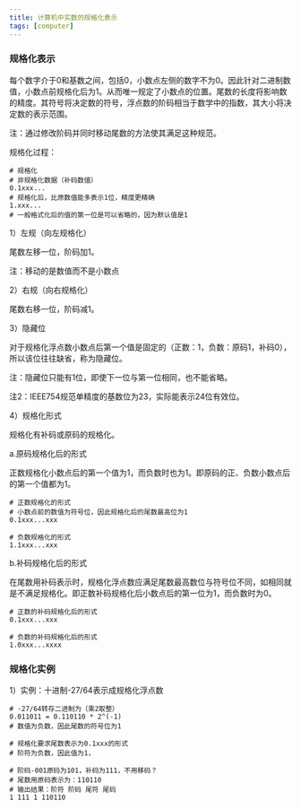 ```yaml
---
title: 计算机中实数的规格化表示
tags: [computer]
---
```


### 规格化表示

每个数字介于0和基数之间，包括0，小数点左侧的数字不为0。因此针对二进制数值，小数点前规格化后为1。从而唯一规定了小数点的位置。尾数的长度将影响数的精度。其符号将决定数的符号，浮点数的阶码相当于数学中的指数，其大小将决定数的表示范围。

注：通过修改阶码并同时移动尾数的方法使其满足这种规范。

规格化过程：

```
# 规格化
# 非规格化数据（补码数值）
0.1xxx...
# 规格化后，比原数值能多表示1位，精度更精确
1.xxx...
# 一般格式化后的值的第一位是可以省略的，因为默认值是1
```

1）左规（向左规格化）

尾数左移一位，阶码加1。

注：移动的是数值而不是小数点

2）右规（向右规格化）

尾数右移一位，阶码减1。

3）隐藏位

对于规格化浮点数小数点后第一个值是固定的（正数：1，负数：原码1，补码0），所以该位往往缺省，称为隐藏位。

注：隐藏位只能有1位，即使下一位与第一位相同，也不能省略。

注2：IEEE754规范单精度的基数位为23，实际能表示24位有效位。

4）规格化形式

规格化有补码或原码的规格化。

a.原码规格化后的形式

正数规格化小数点后的第一个值为1，而负数时也为1。即原码的正、负数小数点后的第一个值都为1。

```
# 正数规格化的形式
# 小数点前的数值为符号位，因此规格化后的尾数最高位为1
0.1xxx...xxx

# 负数规格化的形式
1.1xxx...xxx
```

b.补码规格化后的形式

在尾数用补码表示时，规格化浮点数应满足尾数最高数位与符号位不同，如相同就是不满足规格化。即正数补码规格化后小数点后的第一位为1，而负数时为0。

```
# 正数的补码规格化后的形式
0.1xxx...xxx

# 负数的补码规格化后的形式
1.0xxx...xxxx
```

### 规格化实例

1）实例：十进制-27/64表示成规格化浮点数

```
# -27/64转存二进制为（乘2取整）
0.011011 = 0.110110 * 2^(-1)
# 数值为负数，因此尾数的符号位为1

# 规格化要求尾数表示为0.1xxx的形式
# 阶符为负数，因此值为1，

# 阶码-001原码为101，补码为111，不用移码？
# 尾数用原码表示为：110110
# 输出结果：阶符 阶码 尾符 尾码
1 111 1 110110
```
